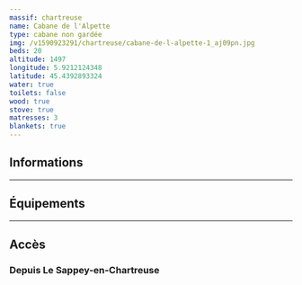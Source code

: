 ```yaml
---
massif: chartreuse
name: Cabane de l'Alpette
type: cabane non gardée
img: /v1590923291/chartreuse/cabane-de-l-alpette-1_aj09pn.jpg
beds: 20
altitude: 1497
longitude: 5.9212124348
latitude: 45.4392893324
water: true
toilets: false
wood: true
stove: true
matresses: 3
blankets: true
---
```


## Informations

<Grid :altitude="altitude" :beds="beds" :longitude="longitude" :latitude="longitude"></Grid>

---

## Équipements

<Grid :matresses="matresses" :blankets="blankets" :stove="stove" :wood="wood" :water="water" :toilets="toilets"></Grid>

---

## Accès

### Depuis Le Sappey-en-Chartreuse
